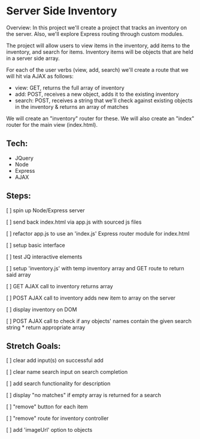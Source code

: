 Server Side Inventory
=====================

Overview:
In this project we'll create a project that tracks an inventory on the server. Also, we'll explore Express routing through custom modules.

The project will allow users to view items in the inventory, add items to the inventory, and search for items. Inventory items will be objects that are held in a server side array.

For each of the user verbs (view, add, search) we'll create a route that we will hit via AJAX as follows:

- view: GET, returns the full array of inventory
- add: POST, receives a new object, adds it to the existing inventory
- search: POST, receives a string that we'll check against existing objects in the inventory & returns an array of matches

We will create an "inventory" router for these. We will also create an "index" router for the main view (index.html).

Tech:
-----
- JQuery
- Node
- Express
- AJAX

Steps:
------

[ ] spin up Node/Express server

[ ] send back index.html via app.js with sourced js files

[ ] refactor app.js to use an 'index.js' Express router module for index.html

[ ] setup basic interface

[ ] test JQ interactive elements

[ ] setup 'inventory.js' with temp inventory array and GET route to return said array

[ ] GET AJAX call to inventory returns array

[ ] POST AJAX call to inventory adds new item to array on the server

[ ] display inventory on DOM

[ ] POST AJAX call to check if any objects' names contain the given search string * return appropriate array

Stretch Goals:
--------------

[ ] clear add input(s) on successful add

[ ] clear name search input on search completion

[ ] add search functionality for description

[ ] display "no matches" if empty array is returned for a search

[ ] "remove" button for each item

[ ] "remove" route for inventory controller

[ ] add 'imageUrl' option to objects
